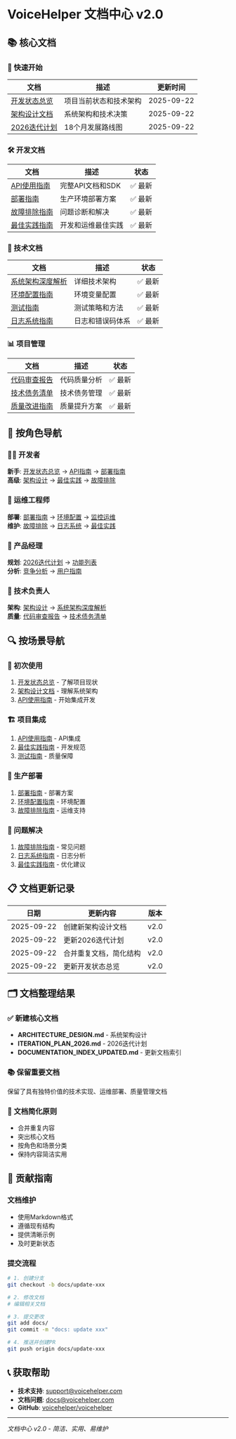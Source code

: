 # VoiceHelper 文档中心 v2.0

## 📚 核心文档

### 🚀 快速开始
| 文档 | 描述 | 更新时间 |
|------|------|----------|
| [开发状态总览](dev-state.md) | 项目当前状态和技术架构 | 2025-09-22 |
| [架构设计文档](ARCHITECTURE_DESIGN.md) | 系统架构和技术决策 | 2025-09-22 |
| [2026迭代计划](ITERATION_PLAN_2026.md) | 18个月发展路线图 | 2025-09-22 |

### 🛠️ 开发文档
| 文档 | 描述 | 状态 |
|------|------|------|
| [API使用指南](API_GUIDE.md) | 完整API文档和SDK | ✅ 最新 |
| [部署指南](DEPLOYMENT_GUIDE.md) | 生产环境部署方案 | ✅ 最新 |
| [故障排除指南](TROUBLESHOOTING_GUIDE.md) | 问题诊断和解决 | ✅ 最新 |
| [最佳实践指南](BEST_PRACTICES.md) | 开发和运维最佳实践 | ✅ 最新 |

### 📖 技术文档
| 文档 | 描述 | 状态 |
|------|------|------|
| [系统架构深度解析](ARCHITECTURE_DEEP_DIVE.md) | 详细技术架构 | ✅ 最新 |
| [环境配置指南](ENVIRONMENT_GUIDE.md) | 环境变量配置 | ✅ 最新 |
| [测试指南](TESTING_GUIDE.md) | 测试策略和方法 | ✅ 最新 |
| [日志系统指南](LOGGING_AND_ERROR_CODES.md) | 日志和错误码体系 | ✅ 最新 |

### 📊 项目管理
| 文档 | 描述 | 状态 |
|------|------|------|
| [代码审查报告](CODE_REVIEW_REPORT_2025.md) | 代码质量分析 | ✅ 最新 |
| [技术债务清单](TECHNICAL_DEBT_INVENTORY.md) | 技术债务管理 | ✅ 最新 |
| [质量改进指南](QUALITY_IMPROVEMENT_GUIDE.md) | 质量提升方案 | ✅ 最新 |

## 🎯 按角色导航

### 👨‍💻 开发者
**新手**: [开发状态总览](dev-state.md) → [API指南](API_GUIDE.md) → [部署指南](DEPLOYMENT_GUIDE.md)  
**高级**: [架构设计](ARCHITECTURE_DESIGN.md) → [最佳实践](BEST_PRACTICES.md) → [故障排除](TROUBLESHOOTING_GUIDE.md)

### 🔧 运维工程师
**部署**: [部署指南](DEPLOYMENT_GUIDE.md) → [环境配置](ENVIRONMENT_GUIDE.md) → [监控运维](PORT_USAGE.md)  
**维护**: [故障排除](TROUBLESHOOTING_GUIDE.md) → [日志系统](LOGGING_AND_ERROR_CODES.md) → [最佳实践](BEST_PRACTICES.md)

### 👥 产品经理
**规划**: [2026迭代计划](ITERATION_PLAN_2026.md) → [功能列表](功能列表_语音增强聊天助手_详细版_2025-09-22.md)  
**分析**: [竞争分析](COMPETITIVE_ANALYSIS.md) → [用户指南](USER_GUIDE.md)

### 🏢 技术负责人
**架构**: [架构设计](ARCHITECTURE_DESIGN.md) → [系统架构深度解析](ARCHITECTURE_DEEP_DIVE.md)  
**质量**: [代码审查报告](CODE_REVIEW_REPORT_2025.md) → [技术债务清单](TECHNICAL_DEBT_INVENTORY.md)

## 🔍 按场景导航

### 🚀 初次使用
1. [开发状态总览](dev-state.md) - 了解项目现状
2. [架构设计文档](ARCHITECTURE_DESIGN.md) - 理解系统架构
3. [API使用指南](API_GUIDE.md) - 开始集成开发

### 🏗️ 项目集成
1. [API使用指南](API_GUIDE.md) - API集成
2. [最佳实践指南](BEST_PRACTICES.md) - 开发规范
3. [测试指南](TESTING_GUIDE.md) - 质量保障

### 🚀 生产部署
1. [部署指南](DEPLOYMENT_GUIDE.md) - 部署方案
2. [环境配置指南](ENVIRONMENT_GUIDE.md) - 环境配置
3. [故障排除指南](TROUBLESHOOTING_GUIDE.md) - 运维支持

### 🔧 问题解决
1. [故障排除指南](TROUBLESHOOTING_GUIDE.md) - 常见问题
2. [日志系统指南](LOGGING_AND_ERROR_CODES.md) - 日志分析
3. [最佳实践指南](BEST_PRACTICES.md) - 优化建议

## 📋 文档更新记录

| 日期 | 更新内容 | 版本 |
|------|----------|------|
| 2025-09-22 | 创建新架构设计文档 | v2.0 |
| 2025-09-22 | 更新2026迭代计划 | v2.0 |
| 2025-09-22 | 合并重复文档，简化结构 | v2.0 |
| 2025-09-22 | 更新开发状态总览 | v2.0 |

## 🗂️ 文档整理结果

### ✅ 新建核心文档
- **ARCHITECTURE_DESIGN.md** - 系统架构设计
- **ITERATION_PLAN_2026.md** - 2026迭代计划
- **DOCUMENTATION_INDEX_UPDATED.md** - 更新文档索引

### 📚 保留重要文档
保留了具有独特价值的技术实现、运维部署、质量管理文档

### 🎯 文档简化原则
- 合并重复内容
- 突出核心文档
- 按角色和场景分类
- 保持内容简洁实用

## 🤝 贡献指南

### 文档维护
- 使用Markdown格式
- 遵循现有结构
- 提供清晰示例
- 及时更新状态

### 提交流程
```bash
# 1. 创建分支
git checkout -b docs/update-xxx

# 2. 修改文档
# 编辑相关文档

# 3. 提交更改
git add docs/
git commit -m "docs: update xxx"

# 4. 推送并创建PR
git push origin docs/update-xxx
```

## 📞 获取帮助

- **技术支持**: support@voicehelper.com
- **文档问题**: docs@voicehelper.com
- **GitHub**: [voicehelper/voicehelper](https://github.com/your-org/voicehelper)

---

*文档中心 v2.0 - 简洁、实用、易维护*
